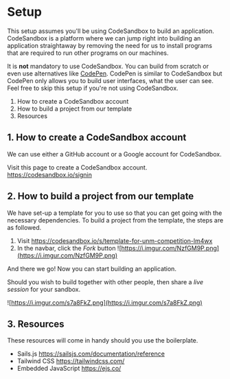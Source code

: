 # Setup
This setup assumes you'll be using CodeSandbox to build an application. CodeSandbox is a platform where we can jump right into building an application straightaway by removing the need for us to install programs that are required to run other programs on our machines.

It is **not** mandatory to use CodeSandbox. You can build from scratch or even use alternatives like [CodePen](https://codepen.io/). CodePen is similar to CodeSandbox but CodePen only allows you to build user interfaces, what the user can see. Feel free to skip this setup if you're not using CodeSandbox.

1. How to create a CodeSandbox account
2. How to build a project from our template
3. Resources

## 1. How to create a CodeSandbox account
We can use either a GitHub account or a Google account for CodeSandbox.

Visit this page to create a CodeSandbox account. https://codesandbox.io/signin

## 2. How to build a project from our template
We have set-up a template for you to use so that you can get going with the necessary dependencies. To build a project from the template, the steps are as followed.
  
1. Visit https://codesandbox.io/s/template-for-unm-competition-lm4wx
2. In the navbar, click the _Fork_ button
![https://i.imgur.com/NzfGM9P.png](https://i.imgur.com/NzfGM9P.png)

And there we go! Now you can start building an application.

Should you wish to build together with other people, then share a _live session_ for your sandbox.

![https://i.imgur.com/s7a8FkZ.png](https://i.imgur.com/s7a8FkZ.png)

## 3. Resources
These resources will come in handy should you use the boilerplate.
- Sails.js https://sailsjs.com/documentation/reference
- Tailwind CSS https://tailwindcss.com/
- Embedded JavaScript https://ejs.co/
